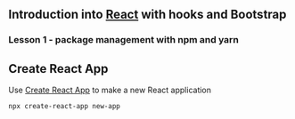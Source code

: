 ## Introduction into [React](https://reactjs.org/) with hooks and Bootstrap

### Lesson 1 - package management with npm and yarn

## Create React App
Use [Create React App](https://create-react-app.dev/) to make a new React application

```
npx create-react-app new-app
```
